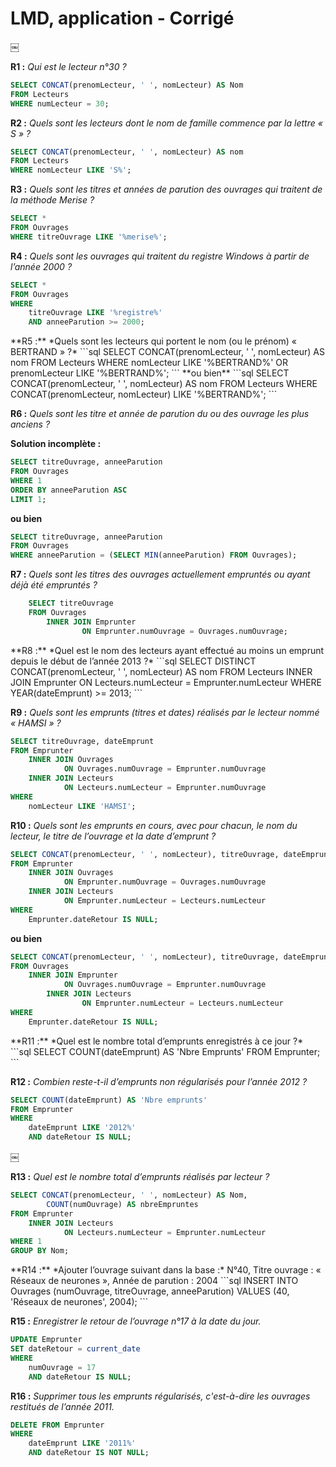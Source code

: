 # LMD, application - Corrigé




￼

**R1 :** *Qui est le lecteur n°30 ?*
```sql
SELECT CONCAT(prenomLecteur, ' ', nomLecteur) AS Nom
FROM Lecteurs
WHERE numLecteur = 30;
```



**R2 :** *Quels sont les lecteurs dont le nom de famille commence par la lettre « S » ?*
```sql
SELECT CONCAT(prenomLecteur, ' ', nomLecteur) AS nom
FROM Lecteurs
WHERE nomLecteur LIKE 'S%';
```



**R3 :** *Quels sont les titres et années de parution des ouvrages qui traitent de la méthode Merise ?*
```sql
SELECT *
FROM Ouvrages
WHERE titreOuvrage LIKE '%merise%';
```



**R4 :** *Quels sont les ouvrages qui traitent du registre Windows à partir de l’année 2000 ?*
```sql
SELECT *
FROM Ouvrages
WHERE
    titreOuvrage LIKE '%registre%'
    AND anneeParution >= 2000;
```


<div style="page-break-after:always"></div>
**R5 :** *Quels sont les lecteurs qui portent le nom (ou le prénom) « BERTRAND » ?*
```sql
SELECT CONCAT(prenomLecteur, ' ', nomLecteur) AS nom
FROM Lecteurs
WHERE
    nomLecteur LIKE '%BERTRAND%'
    OR prenomLecteur LIKE '%BERTRAND%';
```
**ou bien**
```sql
SELECT CONCAT(prenomLecteur, ' ', nomLecteur) AS nom
FROM Lecteurs
WHERE CONCAT(prenomLecteur, nomLecteur) LIKE '%BERTRAND%';
```



**R6 :** *Quels sont les titre et année de parution du ou des ouvrage les plus anciens ?*

**Solution incomplète :**
```sql
SELECT titreOuvrage, anneeParution
FROM Ouvrages
WHERE 1
ORDER BY anneeParution ASC
LIMIT 1;
```
**ou bien**
```sql
SELECT titreOuvrage, anneeParution
FROM Ouvrages
WHERE anneeParution = (SELECT MIN(anneeParution) FROM Ouvrages);
```



**R7 :** *Quels sont les titres des ouvrages actuellement empruntés ou ayant déjà été empruntés ?*

```sql
	SELECT titreOuvrage
	FROM Ouvrages
		INNER JOIN Emprunter
				ON Emprunter.numOuvrage = Ouvrages.numOuvrage;
```



<div style="page-break-after:always"></div>
**R8 :** *Quel est le nom des lecteurs ayant effectué au moins un emprunt depuis le début de l’année 2013 ?*
```sql
SELECT DISTINCT CONCAT(prenomLecteur, ' ', nomLecteur) AS nom
FROM Lecteurs
    INNER JOIN Emprunter
            ON Lecteurs.numLecteur = Emprunter.numLecteur
WHERE
    YEAR(dateEmprunt) >= 2013;
```



**R9 :** *Quels sont les emprunts (titres et dates) réalisés par le lecteur nommé « HAMSI » ?*
```sql
SELECT titreOuvrage, dateEmprunt
FROM Emprunter
    INNER JOIN Ouvrages
            ON Ouvrages.numOuvrage = Emprunter.numOuvrage
    INNER JOIN Lecteurs
            ON Lecteurs.numLecteur = Emprunter.numOuvrage
WHERE
    nomLecteur LIKE 'HAMSI';
```



**R10 :** *Quels sont les emprunts en cours, avec pour chacun, le nom du lecteur, le titre de l’ouvrage et la date d’emprunt ?*
```sql
SELECT CONCAT(prenomLecteur, ' ', nomLecteur), titreOuvrage, dateEmprunt
FROM Emprunter
    INNER JOIN Ouvrages
            ON Emprunter.numOuvrage = Ouvrages.numOuvrage
    INNER JOIN Lecteurs
            ON Emprunter.numLecteur = Lecteurs.numLecteur
WHERE
    Emprunter.dateRetour IS NULL;
```
**ou bien**
```sql
SELECT CONCAT(prenomLecteur, ' ', nomLecteur), titreOuvrage, dateEmprunt
FROM Ouvrages
    INNER JOIN Emprunter
            ON Ouvrages.numOuvrage = Emprunter.numOuvrage
        INNER JOIN Lecteurs
                ON Emprunter.numLecteur = Lecteurs.numLecteur
WHERE
    Emprunter.dateRetour IS NULL;
```


<div style="page-break-after:always"></div>
**R11 :** *Quel est le nombre total d’emprunts enregistrés à ce jour ?*
```sql
SELECT COUNT(dateEmprunt) AS 'Nbre Emprunts'
FROM Emprunter;
```



**R12 :** *Combien reste-t-il d’emprunts non régularisés pour l’année 2012 ?*
```sql
SELECT COUNT(dateEmprunt) AS 'Nbre emprunts'
FROM Emprunter
WHERE
    dateEmprunt LIKE '2012%'
    AND dateRetour IS NULL;
```

￼

**R13 :** *Quel est le nombre total d’emprunts réalisés par lecteur ?*
```sql
SELECT CONCAT(prenomLecteur, ' ', nomLecteur) AS Nom,
        COUNT(numOuvrage) AS nbreEmpruntes
FROM Emprunter
    INNER JOIN Lecteurs
            ON Lecteurs.numLecteur = Emprunter.numLecteur
WHERE 1
GROUP BY Nom;
```


<div style="page-break-after:always"></div>
**R14 :** *Ajouter l’ouvrage suivant dans la base :*
    N°40, Titre ouvrage : « Réseaux de neurones », 
    Année de parution : 2004
```sql
INSERT INTO Ouvrages (numOuvrage, titreOuvrage, anneeParution)
VALUES (40, 'Réseaux de neurones', 2004);
```



**R15 :** *Enregistrer le retour de l’ouvrage n°17 à la date du jour.*
```sql
UPDATE Emprunter
SET dateRetour = current_date
WHERE
    numOuvrage = 17
    AND dateRetour IS NULL;
```



**R16 :** *Supprimer tous les emprunts régularisés, c'est-à-dire les ouvrages restitués de l’année 2011.*
```sql
DELETE FROM Emprunter
WHERE
    dateEmprunt LIKE '2011%'
    AND dateRetour IS NOT NULL;
```